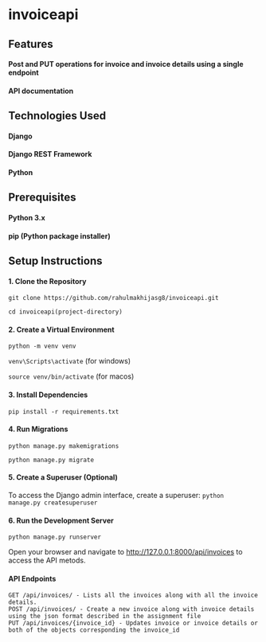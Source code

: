 # invoiceapi

## Features
  #### Post and PUT operations for invoice and invoice details using a single endpoint
  #### API documentation
## Technologies Used
#### Django
#### Django REST Framework
#### Python
## Prerequisites
#### Python 3.x
#### pip (Python package installer)

## Setup Instructions
#### 1. Clone the Repository
`git clone https://github.com/rahulmakhijasg8/invoiceapi.git`

`cd invoiceapi(project-directory)`

#### 2. Create a Virtual Environment
`python -m venv venv`

`venv\Scripts\activate` (for windows)

`source venv/bin/activate` (for macos)

#### 3. Install Dependencies
`pip install -r requirements.txt`

#### 4. Run Migrations
`python manage.py makemigrations`

`python manage.py migrate`

#### 5. Create a Superuser (Optional)
To access the Django admin interface, create a superuser:
`python manage.py createsuperuser`

#### 6. Run the Development Server
`python manage.py runserver`

Open your browser and navigate to http://127.0.0.1:8000/api/invoices to access the API metods.

#### API Endpoints
    GET /api/invoices/ - Lists all the invoices along with all the invoice details.
    POST /api/invoices/ - Create a new invoice along with invoice details using the json format described in the assignment file
    PUT /api/invoices/{invoice_id} - Updates invoice or invoice details or both of the objects corresponding the invoice_id


